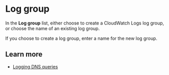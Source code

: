 # Log group<a name="query-logs-log-group-name"></a>

In the **Log group** list, either choose to create a CloudWatch Logs log group, or choose the name of an existing log group\.

If you choose to create a log group, enter a name for the new log group\.

## Learn more<a name="query-logs-log-group-name-learn-more"></a>
+ [Logging DNS queries](https://docs.aws.amazon.com/Route53/latest/DeveloperGuide/query-logs.html)